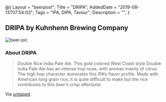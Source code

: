 @{
 Layout = "beerpost";
 Title = "DRIPA";
 AddedDate = "2019-08-13T07:54:03";
 Tags = "IPA, DIPA, Tavour";
 Description = "";
 }
 

## DRIPA by Kuhnhenn Brewing Company

![beer-pic]

### About DRIPA

> Double Rice India Pale Ale. This gold colored West Coast style Double India Pale Ale has an intense hop nose, with aromas mainly of citrus. The high hop character dominates this IPA’s flavor profile. Made with American long grain rice, it is quite difficult to make but the rice contributes to this beer’s crisp aftertaste.

Via [untappd][untappd-url].

[untappd-url]: <https://untappd.com//b/kuhnhenn-brewing-company-dripa/8763>
[beer-pic]: https://jasonpowley.com/assets/img/2019-08-13-dripa.jpeg "DRIPA by Kuhnhenn Brewing Company"
